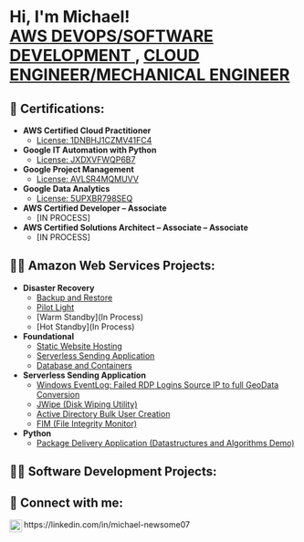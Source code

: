 <h1>Hi, I'm Michael! <br/><a href="https://github.com/joshmadakor1">AWS DEVOPS/SOFTWARE DEVELOPMENT </a>, <a href="www.linkedin.com/in/michael-newsome07">CLOUD ENGINEER/MECHANICAL ENGINEER</a>

<h2>🌱 Certifications:</h2>
  
- <b> AWS Certified Cloud Practitioner</b>
  - [License: 1DNBHJ1CZMV41FC4](https://www.credly.com/badges/ac82fe67-6fb9-40c4-9137-fdcafb058137/public_url)
- <b> Google IT Automation with Python</b>
  - [License: JXDXVFWQP6B7](https://www.coursera.org/account/accomplishments/specialization/certificate/JXDXVFWQP6B7) 
- <b> Google Project Management</b>
  - [License: AVLSR4MQMUVV](https://www.coursera.org/account/accomplishments/specialization/certificate/AVLSR4MQMUVV)
- <b>Google Data Analytics</b>
  - [License: 5UPXBR798SEQ](https://www.coursera.org/account/accomplishments/specialization/certificate/5UPXBR798SEQ)
- <b>AWS Certified Developer – Associate</b>
  - [IN PROCESS]
- <b>AWS Certified Solutions Architect – Associate – Associate</b>
  - [IN PROCESS]

<h2>👨‍💻 Amazon Web Services Projects:</h2>

- <b>Disaster Recovery</b>
  - [Backup and Restore](https://github.com/mnewsome007/Backup-and-Restore)
  - [Pilot Light](https://github.com/mnewsome007/Pilot-Light)
  - [Warm Standby](In Process)
  - [Hot Standby](In Process)
- <b>Foundational</b>
  - [Static Website Hosting](https://github.com/joshmadakor1/4chan-Image-Analysis-Middleware-C964)
  - [Serverless Sending Application](https://github.com/joshmadakor1/4chan-Image-Analysis-Middleware-C964)
  - [Database and Containers](https://github.com/joshmadakor1/4chan-Image-Analysis-Middleware-C964)
- <b>Serverless Sending Application</b>
  - [Windows EventLog: Failed RDP Logins Source IP to full GeoData Conversion](https://github.com/joshmadakor1/Sentinel-Lab)
  - [JWipe (Disk Wiping Utility)](https://github.com/joshmadakor1/Jwipe.PowerShell)
  - [Active Directory Bulk User Creation](https://github.com/joshmadakor1/AD_PS)
  - [FIM (File Integrity Monitor)](https://github.com/joshmadakor1/PowerShell-Integrity-FIM)
- <b>Python</b>
  - [Package Delivery Application (Datastructures and Algorithms Demo)](https://github.com/joshmadakor1/Package-Delivery-Pathfinding-Algorithm)
  
<h2>👨‍💻 Software Development Projects:</h2>
  
  
  
  
  
  

<h2> 🤳 Connect with me:</h2>
<img align="left" alt="MichaelNewsome | LinkedIn" width="22px" src="https://cdn.jsdelivr.net/npm/simple-icons@v3/icons/linkedin.svg" />
 https://linkedin.com/in/michael-newsome07


<!--
**mnewsome007/mnewsome007** is a ✨ _special_ ✨ repository because its `README.md` (this file) appears on your GitHub profile.

Here are some ideas to get you started:
53
​
54
- 🔭 I’m currently working on ...
55
- 🌱 I’m currently learning ...
56
- 💬 Ask me about ...
57
- 📫 How to reach me: mnewsome07@gmail.com
58
- 😄 Pronouns: He/Him
59
-->

